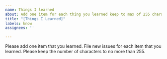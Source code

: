 ```yaml
---
name: Things I learned
about: Add one item for each thing you learned keep to max of 255 characters
title: "[Things I Learned]"
labels: know
assignees: ''

---
```


Please add one item that you learned.  File new issues for each item that you learned.  Please keep the number of characters to no more than 255.
